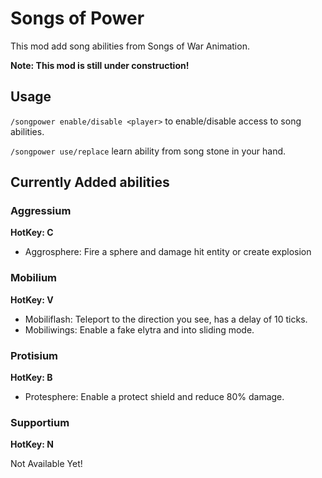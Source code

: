# Songs of Power

This mod add song abilities from Songs of War Animation.

**Note: This mod is still under construction!**

## Usage

`/songpower enable/disable <player>` to enable/disable access to song abilities.

`/songpower use/replace` learn ability from song stone in your hand.

## Currently Added abilities

### Aggressium

**HotKey: C**

- Aggrosphere: Fire a sphere and damage hit entity or create explosion

### Mobilium

**HotKey: V**

- Mobiliflash: Teleport to the direction you see, has a delay of 10 ticks.
- Mobiliwings: Enable a fake elytra and into sliding mode.

### Protisium

**HotKey: B**

- Protesphere: Enable a protect shield and reduce 80% damage.

### Supportium

**HotKey: N**

Not Available Yet!